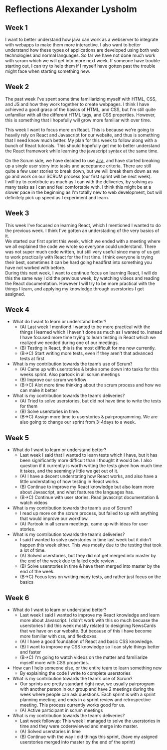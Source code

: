 # Reflections Alexander Lysholm

## Week 1

I want to better understand how java can work as a webserver to integrate with webapps to make them more interactive. I also want to better understand how these types of applications are developed using both web technologies and normal languages. So far we have not done much work with scrum which we will get into more next week. If someone have trouble starting out, I can try to help them if I myself have gotten past the trouble might face when starting something new.

## Week 2

The past week I've spent some time familiarizing myself with HTML, CSS, and JS and how they work together to create webpages. I think I have achieved a good grasp of the basics of HTML, and CSS, but I'm still quite unfamiliar with all the different HTML tags, and CSS properties. However, this is something that I hopefully will grow more familiar with over time.

This week I want to focus more on React. This is because we're going to heavily rely on React and Javascript for our website, and thus is something that I need know much better. My plan for this week to follow along with a bunch of React tutorials. This should hopefully get me to better understand the React framework while learning the javascript syntax at the same time.

On the Scrum side, we have decided to use [Jira](https://www.atlassian.com/software/jira), and have started breaking up a single user story into tasks and acceptance criteria. There are still quite a few user stories to break down, but we will break them down as we go and work on our SCRUM process (our first sprint will be next week).  
I will try to contribute as much as I can with the deliveries, by solving as many tasks as I can and feel comfortable with. I think this might be at a slower pace in the beginning as I'm totally new to web development, but will definitely pick up speed as I experiment and learn.

## Week 3

This week I've focused on learning React, which I mentioned I wanted to do the previous week. I think I've gotten an understading of the very basics of it.  
We started our first sprint this week, which we ended with a meeting where we all explained the code we wrote so everyone could understand. There was not super much code written, but still very useful since many of us got to work practically with React for the first time. I think everyone is trying their best, sometimes it can be hard going headfirst into something you have not worked with before.  
During this next week, I want to continue focus on learning React, I will do this the same way I did the previous week, by watching videos and reading the React documentation. However I will try to be more practical with the things I learn, and applying my knowledge through userstories I get assigned.

## Week 4

- What do I want to learn or understand better?
  - (A) Last week I mentiond I wanted to be more practical with the things I learned which I haven't done as much as I wanted to. Instead I have focused more time trying to learn testing in React which we realized we needed during one of our meetings.
  - (B) Testing in React, this is the most difficult for me now currently.
  - (B->C) Start writing more tests, even if they aren't that advanced tests at first
- What is my contribution towards the team’s use of Scrum?
  - (A) Came up with userstories & broke some down into tasks for this weeks sprint. Also partook in all scrum meetings
  - (B) Improve our scrum workflow
  - (B->C) Alot more time thinking about the scrum process and how we can make it better
- What is my contribution towards the team’s deliveries?
  - (A) Tried to solve userstories, but did not have time to write the tests for them
  - (B) Solve userstories in time.
  - (B->C) Assign more time to userstories & pairprogramming. We are also going to change our sprint from 3-4days to a week.

## Week 5

- What do I want to learn or understand better?
  - Last week I said that I wanted to learn tests which I have, but it has been significantly more difficult than I thought it would be. I also question if it currently is worth writing the tests given how much time it takes, and the seemingly little we get out of it.
  - (A) I have a decent understating how React works, and also have a little understating of how testing in React works.
  - (B) Continue to improve my React knowledge but also learn more about Javascript, and what features the languages has.
  - (B->C) Continue with user stories. Read javascript documentation & watch videos
- What is my contribution towards the team’s use of Scrum?
  - I read up more on the scrum process, but failed to up with anything that would improve our workflow.
  - (A) Partook in all scrum meetings, came up with ideas for user stories.
- What is my contribution towards the team’s deliveries?
  - I said I wanted to solve userstories in time last week but it didn't happen this week either. This was mostly due to the testing that took a lot of time.
  - (A) Solved userstories, but they did not get merged into master by the end of the week due to failed code review .
  - (B) Solve userstories in time & have them merged into master by the end of the week.
  - (B->C) Focus less on writing many tests, and rather just focus on the basics

## Week 6

- What do I want to learn or understand better?
  - Last week I said I wanted to improve my React knowledge and learn more about Javascript. I didn't work with this so much becuase the userstories I did this week mostly related to designing NewsCards that we have on our website. But because of this i have become more familiar with css, and flexboxes.
  - (A) I have a good foundation of React and basic CSS knowledge.
  - (B) I want to improve my CSS knowledge so I can style things better and faster
  - (B->C) I'm going to watch videos on the matter and familiarize myself more with CSS properties.
- How can I help someone else, or the entire team to learn something new
  - By explaining the code I write to complete userstories
- What is my contribution towards the team’s use of Scrum?
  - Our sprints are pretty standard right now, we usually pairprogram with another person in our group and have 2 meetings during the week where people can ask questions. Each sprint is with a sprint planning meeting, and ends in a sprint review and retrospective meeting. This process currently works good for us.
  - (A) Active participant in scrum meetings
- What is my contribution towards the team’s deliveries?
  - Last week followup: This week I managed to solve the userstories in time and they were codereviewed and merge into master.
  - (A) Solved userstories in time
  - (B) Continue with the way I did things this sprint, (have my asigned userstories merged into master by the end of the sprint)
